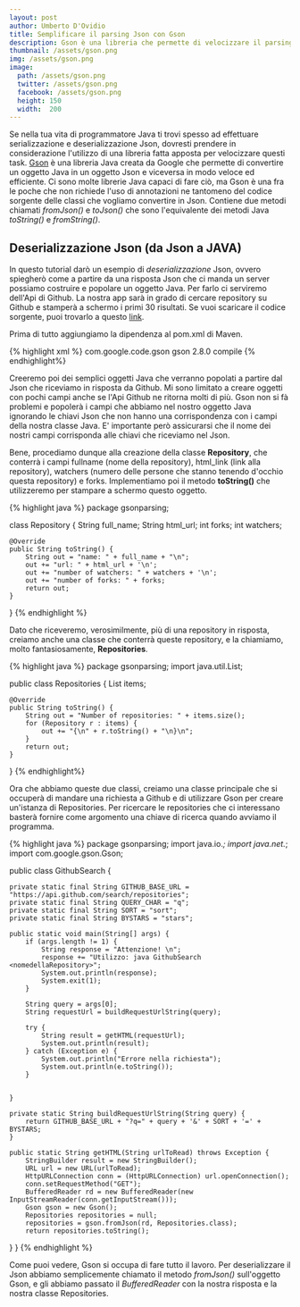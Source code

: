 ```yaml
---
layout: post
author: Umberto D'Ovidio
title: Semplificare il parsing Json con Gson
description: Gson è una libreria che permette di velocizzare il parsing json
thumbnail: /assets/gson.png
img: /assets/gson.png
image:
  path: /assets/gson.png
  twitter: /assets/gson.png
  facebook: /assets/gson.png
  height: 150
  width:  200
---
```

Se nella tua vita di programmatore Java ti trovi spesso ad effettuare serializzazione e deserializzazione Json, dovresti prendere in considerazione l'utilizzo di una libreria fatta apposta per velocizzare questi task. [Gson](https://github.com/google/gson) è una libreria Java creata da Google che permette di convertire un oggetto Java in un oggetto Json e viceversa in modo veloce ed efficiente. Ci sono molte librerie Java capaci di fare ciò, ma Gson è una fra le poche che non richiede l'uso di annotazioni ne tantomeno del codice sorgente delle classi che vogliamo convertire in Json.
Contiene due metodi chiamati *fromJson()* e *toJson()* che sono l'equivalente dei metodi Java *toString()* e *fromString()*.
<!-- more -->

## Deserializzazione Json (da Json a JAVA)
In questo tutorial darò un esempio di *deserializzazione* Json, ovvero spiegherò come a partire da una risposta Json che ci manda un server possiamo costruire e popolare un oggetto Java. Per farlo ci serviremo dell'Api di Github.
La nostra app sarà in grado di cercare repository su Github e stamperà a schermo i primi 30 risultati. Se vuoi scaricare il codice sorgente, puoi trovarlo a questo [link](https://github.com/Cyborg101/dovidioTutorials/tree/master/gsonparsing).

Prima di tutto aggiungiamo la dipendenza al pom.xml di Maven.

{% highlight xml %}
<dependency>
  <groupId>com.google.code.gson</groupId>
  <artifactId>gson</artifactId>
  <version>2.8.0</version>
  <scope>compile</scope>
  </dependency>
</dependencies>
{% endhighlight%}

Creeremo poi dei semplici oggetti Java che verranno popolati a partire dal Json che riceviamo in risposta da Github. 
Mi sono limitato a creare oggetti con pochi campi anche se l'Api Github ne ritorna molti di più. Gson non si fà problemi e popolerà i campi che abbiamo nel nostro oggetto Java ignorando le chiavi Json che non hanno una corrispondenza con i campi della nostra classe Java. E' importante però assicurarsi che il nome dei nostri campi corrisponda alle chiavi che riceviamo nel Json.

Bene, procediamo dunque alla creazione della classe **Repository**, che conterrà i campi fullname (nome della repository), html_link (link alla repository), watchers (numero delle persone che stanno tenendo d'occhio questa repository) e forks.
Implementiamo poi il metodo **toString()** che utilizzeremo per stampare a schermo questo oggetto.

{% highlight java %}
package gsonparsing;

class Repository {
    String full_name;
    String html_url;
    int forks;
    int watchers;

    @Override
    public String toString() {
        String out = "name: " + full_name + "\n";
        out += "url: " + html_url + '\n'; 
        out += "number of watchers: " + watchers + '\n';
        out += "number of forks: " + forks;
        return out;
    }
}
{% endhighlight %}

Dato che riceveremo, verosimilmente, più di una repository in risposta, creiamo anche una classe che conterrà queste repository, e la chiamiamo, molto fantasiosamente, **Repositories**.

{% highlight java %}
package gsonparsing;
import java.util.List;

public class Repositories {
    List<Repository> items;

    @Override
    public String toString() {
        String out = "Number of repositories: " + items.size();
        for (Repository r : items) {
            out += "{\n" + r.toString() + "\n}\n";
        }
        return out;
    }
}
{% endhighlight%}

Ora che abbiamo queste due classi, creiamo una classe principale che si occuperà di mandare una richiesta a Github e di utilizzare Gson per creare un'istanza di Repositories. Per ricercare le repositories che ci interessano basterà fornire come argomento una chiave di ricerca quando avviamo il programma.

{% highlight java %}
package gsonparsing;
import java.io.*;
import java.net.*;
import com.google.gson.Gson;


public class GithubSearch {

    private static final String GITHUB_BASE_URL = "https://api.github.com/search/repositories";
    private static final String QUERY_CHAR = "q";
    private static final String SORT = "sort";
    private static final String BYSTARS = "stars";

    public static void main(String[] args) {
        if (args.length != 1) {
            String response = "Attenzione! \n";
            response += "Utilizzo: java GithubSearch <nomedellaRepository>";
            System.out.println(response);
            System.exit(1);
        }

        String query = args[0];
        String requestUrl = buildRequestUrlString(query);

        try {
            String result = getHTML(requestUrl);
            System.out.println(result);
        } catch (Exception e) {
            System.out.println("Errore nella richiesta");
            System.out.println(e.toString());
        }


    }

    private static String buildRequestUrlString(String query) {
        return GITHUB_BASE_URL + "?q=" + query + '&' + SORT + '=' + BYSTARS;
    }

    public static String getHTML(String urlToRead) throws Exception {
        StringBuilder result = new StringBuilder();
        URL url = new URL(urlToRead);
        HttpURLConnection conn = (HttpURLConnection) url.openConnection();
        conn.setRequestMethod("GET");
        BufferedReader rd = new BufferedReader(new InputStreamReader(conn.getInputStream()));
        Gson gson = new Gson();
        Repositories repositories = null;
        repositories = gson.fromJson(rd, Repositories.class);        
        return repositories.toString();
   }
}
{% endhighlight %}

Come puoi vedere, Gson si occupa di fare tutto il lavoro. Per deserializzare il Json abbiamo semplicemente chiamato il metodo *fromJson()* sull'oggetto Gson, e gli abbiamo passato il *BufferedReader* con la nostra risposta e la nostra classe Repositories. 

